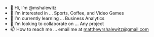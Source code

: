 - 👋 Hi, I’m @mshalewitz
- 👀 I’m interested in ... Sports, Coffee, and Video Games
- 🌱 I’m currently learning ... Business Analytics 
- 💞️ I’m looking to collaborate on ... Any project
- 📫 How to reach me ... email me at matthewrshalewitz@gmail.com

<!---
mshalewitz/mshalewitz is a ✨ special ✨ repository because its `README.md` (this file) appears on your GitHub profile.
You can click the Preview link to take a look at your changes.
--->
